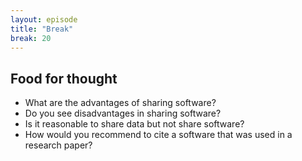```yaml
---
layout: episode
title: "Break"
break: 20
---
```


## Food for thought

- What are the advantages of sharing software?
- Do you see disadvantages in sharing software?
- Is it reasonable to share data but not share software?
- How would you recommend to cite a software that was used in a research paper?
